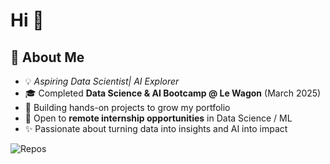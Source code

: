 # Hi 👋  

## 🚀 About Me
- 💡 *Aspiring Data Scientist| AI Explorer* 
- 🎓 Completed **Data Science & AI Bootcamp @ Le Wagon** (March 2025)  
- 🌱 Building hands-on projects to grow my portfolio  
- 🔭 Open to **remote internship opportunities** in Data Science / ML  
- ✨ Passionate about turning data into insights and AI into impact

  
![Repos](https://img.shields.io/badge/Project%20count-20-brightgreen)
